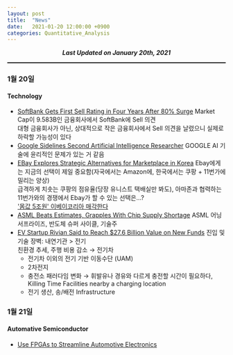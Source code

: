 ```yaml
---
layout: post
title:  "News"
date:   2021-01-20 12:00:00 +0900
categories: Quantitative_Analysis
---
```


<div style="text-align: center"><i><b>Last Updated on January 20th, 2021</b></i></div>
<hr style="height: 2px; border:none; padding: 0; background:black">

### 1월 20일
#### Technology
* [SoftBank Gets First Sell Rating in Four Years After 80% Surge](https://www.bloomberg.com/news/articles/2021-01-20/softbank-gets-first-sell-rating-in-four-years-after-80-surge?srnd=technology-vp)
    Market Cap이 9.583B인 금융회사에서 SoftBank에 Sell 의견   
    대형 금융회사가 아닌, 상대적으로 작은 금융회사에서 Sell 의견을 날렸으니 실제로 하락할 가능성이 있다
* [Google Sidelines Second Artificial Intelligence Researcher](https://www.bloomberg.com/news/articles/2021-01-20/google-sidelines-second-artificial-intelligence-researcher?srnd=technology-vp)
    GOOGLE AI 기술에 윤리적인 문제가 있는 거 같음
* [EBay Explores Strategic Alternatives for Marketplace in Korea](https://www.bloomberg.com/news/articles/2021-01-19/ebay-explores-strategic-alternatives-for-marketplace-in-korea?srnd=technology-vp)
    Ebay에게는 지금의 선택이 제일 중요함(자국에서는 Amazon에, 한국에서는 쿠팡 + 11번가에 밀리는 양상)   
    급격하게 치솟는 쿠팡의 점유율(당장 유니스트 택배실만 봐도), 아마존과 협력하는 11번가와의 경쟁에서 Ebay가 할 수 있는 선택은...?   
    ['몸값 5조원' 이베이코리아 매각한다](https://www.mk.co.kr/news/business/view/2021/01/65548/)
* [ASML Beats Estimates, Grapples With Chip Supply Shortage](https://www.bloomberg.com/news/articles/2021-01-20/asml-sales-burst-past-estimates-after-chip-boom-continues?srnd=technology-vp)
    ASML 어닝서프라이즈, 반도체 슈퍼 사이클, 기술주
* [EV Startup Rivian Said to Reach $27.6 Billion Value on New Funds](https://www.bloomberg.com/news/articles/2021-01-19/amazon-backed-ev-startup-rivian-raises-2-65-billion?srnd=technology-vp)
    진입 및 기술 장벽: 내연기관 > 전기   
    친환경 추세, 주행 비용 감소 &rarr; 전기차   
    * 전기차 이외의 전기 기반 이동수단 (UAM)
    * 2차전지
    * 충전소 패러다임 변화 &rarr; 휘발유나 경유와 다르게 충전할 시간이 필요하다, Killing Time Facilities nearby a charging location
    * 전기 생산, 송/배전 Infrastructure 

### 1월 21일
#### Automative Semiconductor
* [Use FPGAs to Streamline Automotive Electronics](https://www.electronicdesign.com/markets/automotive/document/21805451/use-fpgas-to-streamline-automotive-electronics-pdf-download)
    